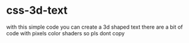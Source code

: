 # css-3d-text
with this simple code you can create  a 3d shaped text 
there are a bit of code with pixels color shaders so pls dont copy
